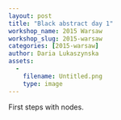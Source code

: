 ```yaml
---
layout: post
title: "Black abstract day 1"
workshop_name: 2015 Warsaw
workshop_slug: 2015-warsaw
categories: [2015-warsaw]
author: Daria Lukaszynska
assets:
  -
    filename: Untitled.png
    type: image
---
```

First steps with nodes.
